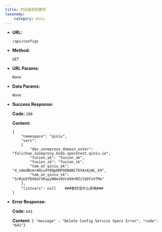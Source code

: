 ```yaml
---
title: 列出服务配置项
taxonomy:
    category: docs
---
```


* **URL:**

    `/api/configs`

* **Method:**

    `GET`

* **URL Params:**

    `None`

* **Data Params:**

    `None`

* **Success Response:**

    **Code:** `200`

    **Content:**
    
    ```
    {
        "namespace": "qiniu",
        "vars":
        {
            "dev_zoneproxy_domain_outer": "fulichao.zoneproxy.kodo.spocktest.qiniu.io",
            "fusion_ak": "fusion_ak",
            "fusion_sk": "fusion_sk",
            "tom_at_qiniu_ak": "4_odedBxmrAHiu4Y0Qp0HPG0NANCf6VAsAjWL_k9",
            "tom_at_qiniu_sk": "SrRuUVfDX6drVRvpyN8mv8Vcm9XnMZzlbDfvVfMe"
        },
        "listvars": null    ###暂时没什么卵用###
    }
    ```

* **Error Response:**

    **Code:** `641`
  	
  	**Content:** `{ "message" : "Delete Config Service Specs Error", "code": "641"}`